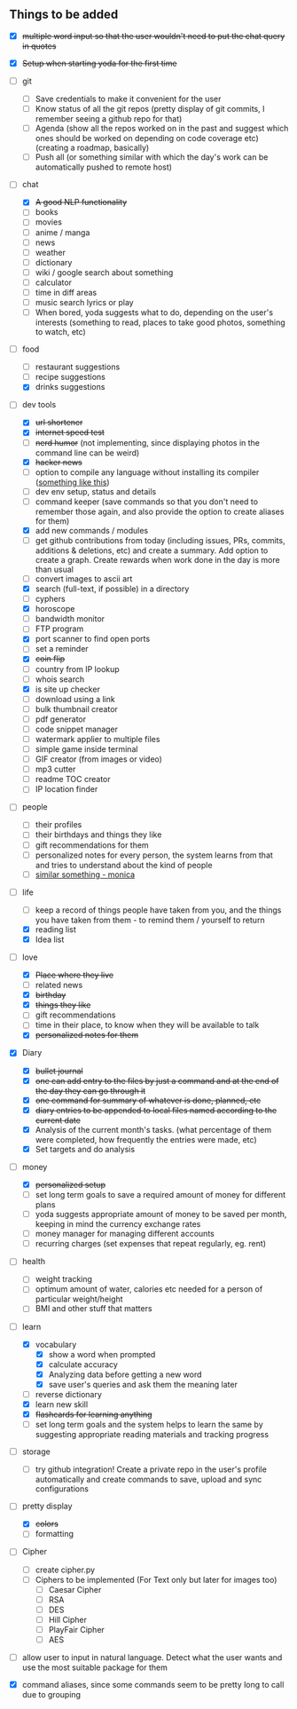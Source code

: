 ## Things to be added

- [x] ~~multiple word input so that the user wouldn't need to put the chat query in quotes~~

- [x] ~~Setup when starting yoda for the first time~~

- [ ] git
  - [ ] Save credentials to make it convenient for the user
  - [ ] Know status of all the git repos (pretty display of git commits, I remember seeing a github repo for that)
  - [ ] Agenda (show all the repos worked on in the past and suggest which ones should be worked on depending on code coverage etc) (creating a roadmap, basically)
  - [ ] Push all (or something similar with which the day's work can be automatically pushed to remote host)

- [ ] chat
  - [x] ~~A good NLP functionality~~
  - [ ] books
  - [ ] movies
  - [ ] anime / manga
  - [ ] news
  - [ ] weather
  - [ ] dictionary
  - [ ] wiki / google search about something
  - [ ] calculator
  - [ ] time in diff areas
  - [ ] music search lyrics or play
  - [ ] When bored, yoda suggests what to do, depending on the user's interests (something to read, places to take good photos, something to watch, etc)  

- [ ] food
  - [ ] restaurant suggestions
  - [ ] recipe suggestions
  - [X] drinks suggestions

- [ ] dev tools
  - [x] ~~url shortener~~
  - [x] ~~internet speed test~~
  - [ ] ~~nerd humor~~ (not implementing, since displaying photos in the command line can be weird)
  - [x] ~~hacker news~~
  - [ ] option to compile any language without installing its compiler ([something like this](https://github.com/imshyam/ComIt))
  - [ ] dev env setup, status and details
  - [ ] command keeper (save commands so that you don't need to remember those again, and also provide the option to create aliases for them)
  - [x] add new commands / modules
  - [ ] get github contributions from today (including issues, PRs, commits, additions & deletions, etc) and create a summary. Add option to create a graph. Create rewards when work done in the day is more than usual
  - [ ] convert images to ascii art
  - [x] search (full-text, if possible) in a directory
  - [ ] cyphers
  - [x] horoscope
  - [ ] bandwidth monitor
  - [ ] FTP program
  - [x] port scanner to find open ports
  - [ ] set a reminder
  - [x] ~~coin flip~~
  - [ ] country from IP lookup
  - [ ] whois search
  - [x] is site up checker
  - [ ] download using a link
  - [ ] bulk thumbnail creator
  - [ ] pdf generator
  - [ ] code snippet manager
  - [ ] watermark applier to multiple files
  - [ ] simple game inside terminal
  - [ ] GIF creator (from images or video)
  - [ ] mp3 cutter
  - [ ] readme TOC creator
  - [ ] IP location finder

- [ ] people
  - [ ] their profiles
  - [ ] their birthdays and things they like
  - [ ] gift recommendations for them
  - [ ] personalized notes for every person, the system learns from that and tries to understand about the kind of people
  - [ ] [similar something - monica](https://monicahq.com/)

- [ ] life
  - [ ] keep a record of things people have taken from you, and the things you have taken from them - to remind them / yourself to return
  - [x] reading list
  - [x] Idea list

- [ ] love
  - [x] ~~Place where they live~~
  - [ ] related news
  - [x] ~~birthday~~
  - [x] ~~things they like~~
  - [ ] gift recommendations
  - [ ] time in their place, to know when they will be available to talk
  - [x] ~~personalized notes for them~~

- [x] Diary
  - [x] ~~bullet journal~~
  - [x] ~~one can add entry to the files by just a command and at the end of the day they can go through it~~
  - [x] ~~one command for summary of whatever is done, planned, etc~~
  - [x] ~~diary entries to be appended to local files named according to the current date~~
  - [x] Analysis of the current month's tasks. (what percentage of them were completed, how frequently the entries were made, etc)
  - [x] Set targets and do analysis

- [ ] money
  - [x] ~~personalized setup~~
  - [ ] set long term goals to save a required amount of money for different plans
  - [ ] yoda suggests appropriate amount of money to be saved per month, keeping in mind the currency exchange rates
  - [ ] money manager for managing different accounts
  - [ ] recurring charges (set expenses that repeat regularly, eg. rent)

- [ ] health
  - [ ] weight tracking
  - [ ] optimum amount of water, calories etc needed for a person of particular weight/height
  - [ ] BMI and other stuff that matters

- [ ] learn
  - [x] vocabulary
    - [x] show a word when prompted
    - [x] calculate accuracy 
    - [x] Analyzing data before getting a new word
    - [x] save user's queries and ask them the meaning later
  - [ ] reverse dictionary
  - [x] learn new skill
  - [x] ~~flashcards for learning anything~~
  - [ ] set long term goals and the system helps to learn the same by suggesting appropriate reading materials and tracking progress

- [ ] storage
  - [ ] try github integration! Create a private repo in the user's profile automatically and create commands to save, upload and sync configurations

- [ ] pretty display
  - [x] ~~colors~~
  - [ ] formatting
 
- [ ] Cipher
  - [ ] create cipher.py
  - [ ] Ciphers to be implemented (For Text only but later for images too)
    - [ ] Caesar Cipher 
    - [ ] RSA
    - [ ] DES
    - [ ] Hill Cipher
    - [ ] PlayFair Cipher
    - [ ] AES

- [ ] allow user to input in natural language. Detect what the user wants and use the most suitable package for them

- [x] command aliases, since some commands seem to be pretty long to call due to grouping

